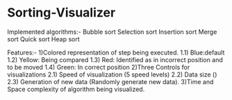 # Sorting-Visualizer

Implemented algorithms:-
Bubble sort
Selection sort
Insertion sort
Merge sort
Quick sort
Heap sort

Features:-
1)Colored representation of step being executed. 
  1.1) Blue:default 
  1.2) Yellow: Being compared 
  1.3) Red: Identified as in incorrect position and to be moved 
  1.4) Green: In correct position
2)Three Controls for visualizations 
  2.1) Speed of visualization (5 speed levels) 
  2.2) Data size () 
  2.3) Generation of new data (Randomly generate new data).
3)Time and Space complexity of algorithm being visualized.
